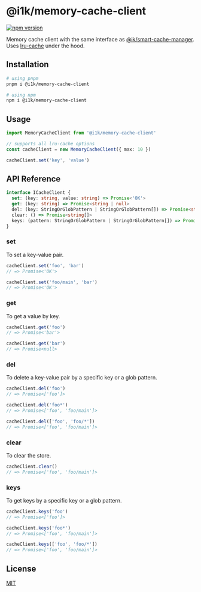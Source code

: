 # @i1k/memory-cache-client

[![npm version](https://img.shields.io/npm/v/@i1k/memory-cache-client/latest.svg)](https://www.npmjs.com/package/@i1k/memory-cache-client)

Memory cache client with the same interface as [@ik/smart-cache-manager](https://github.com/ivan1kazantsev/smart-cache-manager#readme).
Uses [lru-cache](https://github.com/isaacs/node-lru-cache#readme) under the hood.

## Installation

```bash
# using pnpm
pnpm i @i1k/memory-cache-client

# using npm
npm i @i1k/memory-cache-client
```

## Usage

```typescript
import MemoryCacheClient from '@i1k/memory-cache-client'

// supports all lru-cache options
const cacheClient = new MemoryCacheClient({ max: 10 })

cacheClient.set('key', 'value')
```

## API Reference

```typescript
interface ICacheClient {
  set: (key: string, value: string) => Promise<'OK'>
  get: (key: string) => Promise<string | null>
  del: (key: StringOrGlobPattern | StringOrGlobPattern[]) => Promise<string[]>
  clear: () => Promise<string[]>
  keys: (pattern: StringOrGlobPattern | StringOrGlobPattern[]) => Promise<string[]>
}
```

### set

To set a key-value pair.

```typescript
cacheClient.set('foo', 'bar')
// => Promise<'OK'>

cacheClient.set('foo/main', 'bar')
// => Promise<'OK'>
```

### get

To get a value by key.

```typescript
cacheClient.get('foo')
// => Promise<'bar'>

cacheClient.get('bar')
// => Promise<null>
```

### del

To delete a key-value pair by a specific key or a glob pattern.

```typescript
cacheClient.del('foo')
// => Promise<['foo']>

cacheClient.del('foo*')
// => Promise<['foo', 'foo/main']>

cacheClient.del(['foo', 'foo/*'])
// => Promise<['foo', 'foo/main']>
```

### clear

To clear the store.

```typescript
cacheClient.clear()
// => Promise<['foo', 'foo/main']>
```

### keys

To get keys by a specific key or a glob pattern.

```typescript
cacheClient.keys('foo')
// => Promise<['foo']>

cacheClient.keys('foo*')
// => Promise<['foo', 'foo/main']>

cacheClient.keys(['foo', 'foo/*'])
// => Promise<['foo', 'foo/main']>
```

## License

[MIT](./LICENSE)

